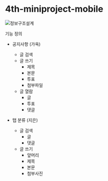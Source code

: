 # 4th-miniproject-mobile

![정보구조설계](./img/structure.jpeg)


기능 정의
   - 공지사항 (가옥)
     - 글 검색
     - 글 쓰기
       - 제목
       - 본문
       - 투표
       - 첨부파일
     - 글 열람
       - 글
       - 투표
       - 댓글
       
   - 탭 분류 (지은)
     - 글 검색
       - 글
       - 댓글
     - 글 쓰기
       - 앞머리
       - 제목
       - 본문
       - 첨부사진
